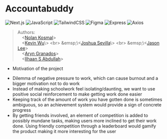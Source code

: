 # Accountabuddy

![Next.js](https://img.shields.io/badge/next.js-000000?style=for-the-badge&logo=nextdotjs&logoColor=white)
![JavaScript](https://img.shields.io/badge/javascript-%23323330.svg?style=for-the-badge&logo=javascript&logoColor=%23F7DF1E)
![TailwindCSS](https://img.shields.io/badge/tailwindcss-%2338B2AC.svg?style=for-the-badge&logo=tailwind-css&logoColor=white)
![Figma](https://img.shields.io/badge/figma-%23F24E1E.svg?style=for-the-badge&logo=figma&logoColor=white)
![Express](https://img.shields.io/badge/Express.js-000000?style=for-the-badge&logo=figma&logoColor=white)
![Axios](https://img.shields.io/badge/axios.js-854195?style=for-the-badge&logo=figma&logoColor=white)
 
> Authors:
> <br>
 &emsp;\<[Nolan Kosmal](https://github.com/Mightymango1)\>
> <br>
 &emsp;\<[Kevin Wu](https://github.com/mononomon](https://github.com/KevinWu085))\>
> <br>
 &emsp;\<[Joshua Sevilla](https://github.com/lowbabun](https://github.com/Joshuahsevilla))\>
> <br>
 &emsp;\<[Jason Lee](https://github.com/jalee314)\>
> <br>
 &emsp;\<[Aryn Granados](https://github.com/ArynGrand)\>
> <br>
 &emsp;\<[Ilhaan S Abdullah]()\>
>
* Motivation of the project 
 -  Dilemma of negative pressure to work, which can cause burnout and a bigger motivation not to do work
 -  Instead of making schoolwork feel isolating/daunting, we want to use positive social reinforcement to make getting work done easier
 -  Keeping track of the amount of work you have gotten done is sometimes ambiguous, so an achievement system would provide a sign of concrete progress
 -  By getting friends involved, an element of competition is added to possibly mundane tasks, making users more inclined to get their work done.  Using friendly competition through a leaderboard would gamify the product making it more interesting for the user



